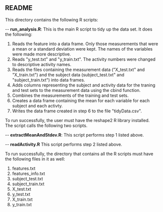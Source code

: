 README
-------------------------------
This directory contains the following R scripts:

-- **run_analysis.R**: This is the main R script to tidy up the data set. It does the following:
  
  1. Reads the feature into a data frame. Only those measurements that were a mean or a standard deviation were kept. The names of the variables were made more descriptive.
  2. Reads "y_test.txt" and "y_train.txt". The activity numbers were changed to descriptive activity names.
  3. Reads the files containing the measurement data ("X_test.txt" and "X_train.txt") and the subject data (subject_test.txt" and "subject_train.txt") into data frames.
  4. Adds columns representing the subject and activity data for the traning and test sets to the measurement data using the cbind function.
  5. Combines the measurements of the training and test sets.
  6. Creates a data frame containing the mean for each variable for each subject and each activty.
  7. Writes the data frame created in step 6 to the file "tidyData.csv".
  
To run successfully, the user must have the reshape2 R library installed. The script calls the following two scripts.

-- **extractMeanAndStdev.R**: This script performs step 1 listed above.

-- **readActivity.R** This script performs step 2 listed above. 

To run successfully, the directory that contains all the R scripts must have the following files in it as well:
  
1. features.txt
2. features_info.txt
3. subject_test.txt
4. subject_train.txt
5. X_test.txt
6. y_test.txt
7. X_train.txt
8. y_train.txt


  			
					
